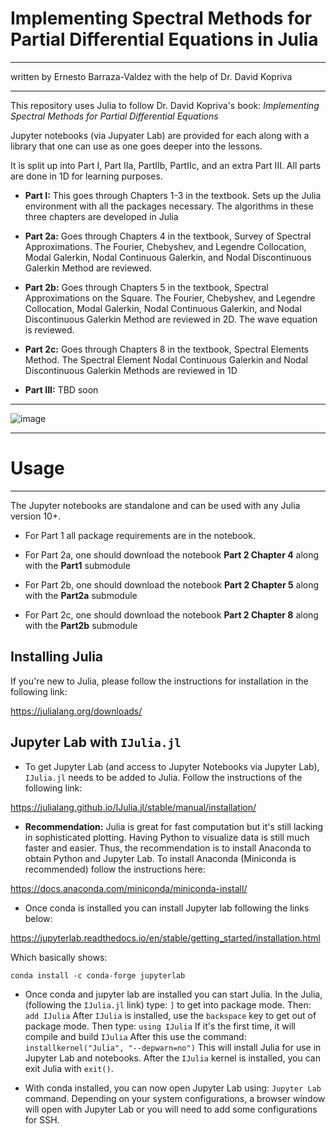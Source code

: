 # **Implementing Spectral Methods for Partial Differential Equations in Julia**
----------------------------

written by Ernesto Barraza-Valdez with the help of Dr. David Kopriva

-----------------------------

This repository uses Julia to follow Dr. David Kopriva's book: *Implementing Spectral Methods for Partial Differential Equations*

Jupyter notebooks (via Jupyater Lab) are provided for each along with a library that one can use as one goes deeper into the lessons. 

It is split up into Part I, Part IIa, PartIIb, PartIIc, and an extra Part III. All parts are done in 1D for learning purposes. 

* **Part I:** This goes through Chapters 1-3 in the textbook. Sets up the Julia environment with all the packages necessary. The algorithms in these three chapters are developed in Julia

* **Part 2a:** Goes through Chapters 4 in the textbook, Survey of Spectral Approximations. The Fourier, Chebyshev, and Legendre Collocation, Modal Galerkin, Nodal Continuous Galerkin, and Nodal Discontinuous Galerkin Method are reviewed.

* **Part 2b:** Goes through Chapters 5 in the textbook, Spectral Approximations on the Square. The Fourier, Chebyshev, and Legendre Collocation, Modal Galerkin, Nodal Continuous Galerkin, and Nodal Discontinuous Galerkin Method are reviewed in 2D. The wave equation is reviewed.

* **Part 2c:** Goes through Chapters 8 in the textbook, Spectral Elements Method. The Spectral Element Nodal Continuous Galerkin and Nodal Discontinuous Galerkin Methods are reviewed in 1D

* **Part III:** TBD soon

---------------------

![image](https://github.com/Implementing-Spectral-Methods/Implementing-Spectral-Methods/assets/34816295/dfa53669-7c54-43c9-bdbb-d090f84017f9)


----------------------

# Usage

--------------------
The Jupyter notebooks are standalone and can be used with any Julia version 10+. 

* For Part 1 all package requirements are in the notebook.

* For Part 2a, one should download the notebook **Part 2 Chapter 4** along with the **Part1** submodule

* For Part 2b, one should download the notebook **Part 2 Chapter 5** along with the **Part2a** submodule

* For Part 2c, one should download the notebook **Part 2 Chapter 8** along with the **Part2b** submodule

## Installing Julia

If you're new to Julia, please follow the instructions for installation in the following link:

https://julialang.org/downloads/

## Jupyter Lab with `IJulia.jl`

*  To get Jupyter Lab (and access to Jupyter Notebooks via Jupyter Lab), `IJulia.jl` needs to be added to Julia. Follow the instructions of the following link:

  https://julialang.github.io/IJulia.jl/stable/manual/installation/

*  **Recommendation:** Julia is great for fast computation but it's still lacking in sophisticated plotting. Having Python to visualize data is still much faster and easier. Thus, the recommendation is to install Anaconda to obtain Python and Jupyter Lab. To install Anaconda (Miniconda is recommended) follow the instructions here: 

  https://docs.anaconda.com/miniconda/miniconda-install/

*  Once conda is installed you can install Jupyter lab following the links below: 

  https://jupyterlab.readthedocs.io/en/stable/getting_started/installation.html

  Which basically shows: 

  `conda install -c conda-forge jupyterlab`

*  Once conda and jupyter lab are installed you can start Julia. In the Julia, (following the `IJulia.jl` link) type:
  `]` to get into package mode. Then:
  `add IJulia`
  After `IJulia` is installed, use the `backspace` key to get out of package mode. Then type:
  `using IJulia`
  If it's the first time, it will compile and build `IJulia`
  After this use the command:
  `installkernel("Julia", "--depwarn=no")`
  This will install Julia for use in Jupyter Lab and notebooks.
  After the `IJulia` kernel is installed, you can exit Julia with `exit()`.

*  With conda installed, you can now open Jupyter Lab using: `Jupyter Lab` command. Depending on your system configurations, a browser window will open with Jupyter Lab or you will need to add some configurations for SSH. 
